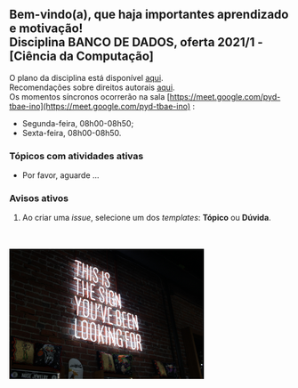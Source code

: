 ## Bem-vindo(a), que haja importantes aprendizado e motivação!<br> Disciplina **BANCO DE DADOS**, oferta 2021/1 - [Ciência da Computação]

O plano da disciplina está disponível [aqui](./media/bd-2021-1-bcc-plano.pdf).<br>
Recomendações sobre direitos autorais [aqui](./media/recomendacao-prograd.pdf).<br>
Os momentos síncronos ocorrerão na sala [https://meet.google.com/pyd-tbae-ino](https://meet.google.com/pyd-tbae-ino) :
- Segunda-feira, 08h00-08h50;
- Sexta-feira, 08h00-08h50.

### Tópicos com atividades ativas

- Por favor, aguarde ...

### Avisos ativos

1. Ao criar uma *issue*, selecione um dos *templates*: **Tópico** ou **Dúvida**.
<br>
<br>
<img src="./media/austin-chan-ukzHlkoz1IE-unsplash.jpg" width="350">

